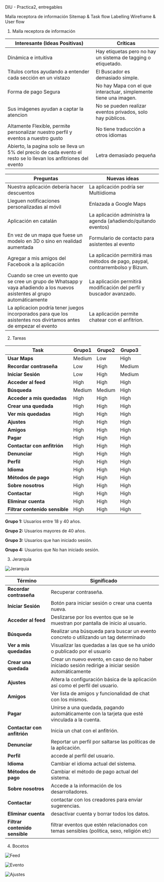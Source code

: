 DIU - Practica2, entregables

Malla receptora de información 
Sitemap & Task flow 
Labelling 
Wireframe & User flow 

1. Malla receptora de información

**Interesante (Ideas Positivas)** | **Críticas**
| ------------- | -------
  Dinámica e intuitiva |  Hay etiquetas pero no hay un sistema de tagging o etiquetado.
  Títulos cortos ayudando a entender cada sección en un vistazo | El Buscador es demasiado simple.
  Forma de pago Segura |  No hay Mapa con el que interactuar, simplemente tiene una imagen.
   Sus imágenes ayudan a captar la atencion |  No se pueden realizar eventos privados, solo hay públicos.  
  Altamente Flexible, permite personalizar nuestro perfil y eventos a nuestro gusto | No tiene traducción a otros idiomas
   Abierto, la pagina solo se lleva un 5% del precio de cada evento el resto se lo llevan los anfitriones del evento |   Letra demasiado pequeña    
   
   
  **Preguntas** | **Nuevas ideas**
| ------------- | -------
  Nuestra aplicación debería hacer descuentos |  La aplicación podría ser Multiidioma
  Lleguen notificaciones personalizadas al móvil |  Enlazada a  Google Maps
  Aplicación en catalán |  La aplicación administra la agenda (añadiendo/quitando eventos)
  En vez de un mapa que fuese un modelo en 3D o sino en realidad aumentada |  Formulario de contacto para asistentes al evento
  Agregar a mis amigos del Facebook a la aplicación  | La aplicación permitirá mas métodos de pago, paypal, contrarrembolso y Bizum.
   Cuando se cree un evento que se cree un grupo de Whatsapp y vaya añadiendo a los nuevos asistentes al grupo automáticamente | La aplicación permitirá modificación del perfil y buscador avanzado.
  La aplicacion podría tener juegos incorporados para que los asistentes nos divirtamos antes de empezar el evento | La aplicación permite chatear con el anfitrion.

  
2. Tareas

  **Task** | **Grupo1**  | **Grupo2** | **Grupo3**
  | ------------- | ------- | ------- | ------- 
  **Usar Maps**           | Medium  | Low    | High
  **Recordar contraseña** | Low     | High   | Medium 
  **Iniciar Sesión** | Low     | High   | Medium
  **Acceder al feed** | High     | High   | High
  **Búsqueda**   | Medium  | Medium | High
  **Acceder a mis quedadas** | High     | High   | High
  **Crear una quedada** | High     | High   | High
  **Ver mis quedadas** | High     | High   | High
  **Ajustes** | High     | High   | High
  **Amigos** | High     | High   | High
  **Pagar** | High     | High   | High
  **Contactar con anfitrión** | High     | High   | High
  **Denunciar** | High     | High   | High
  **Perfil** | High     | High   | High
  **Idioma** | High     | High   | High
  **Métodos de pago** | High     | High   | High
  **Sobre nosotros** | High     | High   | High
  **Contactar** | High     | High   | High
  **Eliminar cuenta** | High     | High   | High
  **Filtrar contenido sensible** | High     | High   | High




  **Grupo 1:** Usuarios entre 18 y 40 años.
  
  **Grupo 2:** Usuarios mayores de 40 años.
  
  **Grupo 3:** Usuarios que han iniciado sesión.
  
  **Grupo 4:** Usuarios que No han iniciado sesión.


  
3. Jerarquía

![Jerarquia](../img/jerarquia.jpg)

**Término** | **Significado**     
| ------------- | -------
  **Recordar contraseña** |  Recuperar contraseña.
  **Iniciar Sesión** | Botón para iniciar sesión o crear una cuenta nueva.
  **Acceder al feed** | Deslizarse por los eventos que se le muestran por pantalla de inicio al usuario. 
  **Búsqueda**   | Realizar una búsqueda para buscar un evento concreto o utilizando un tag determinado
  **Ver a mis quedadas** | Visualizar las quedadas a las que se ha unido o publicado por el usuario
  **Crear una quedada** | Crear un nuevo evento, en caso de no haber iniciado sesión redirige a iniciar sesión automáticamente
  **Ajustes** | Altera la configuración básica de la aplicación así como el perfil del usuario.
  **Amigos** | Ver lista de amigos y funcionalidad de chat con los mismos.
  **Pagar** | Unirse a una quedada, pagando automáticamente con la tarjeta que esté vinculada a la cuenta.
  **Contactar con anfitrión** | Inicia un chat con el anfitrión.
  **Denunciar** | Reportar un perfil por saltarse las políticas de la aplicación.
  **Perfil** | accede al perfil del usuario.
  **Idioma** | Cambiar el idioma actual del sistema.
  **Métodos de pago** | Cambiar el método de pago actual del sistema.
  **Sobre nosotros** | Accede a la información de los desarrolladores.
  **Contactar** | contactar con los creadores para enviar sugerencias.
  **Eliminar cuenta** | desactivar cuenta y borrar todos los datos.
  **Filtrar contenido sensible** | filtrar eventos que estén relacionados con temas sensibles (politica, sexo, religión etc)
  
4. Bocetos




![Feed](../img/boceto1.jpg)

![Evento](../img/boceto2.jpg)

![Ajustes](../img/boceto3.jpg)


